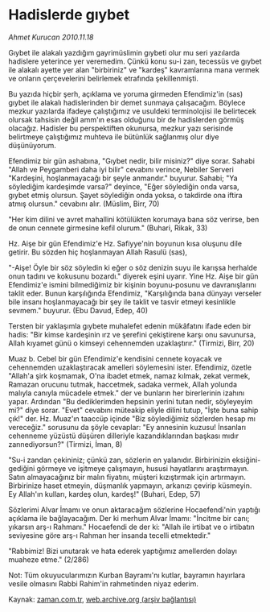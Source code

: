 # Hadislerde gıybet

*Ahmet Kurucan 2010.11.18*

<td class="columnist-detail">
<p>Gıybet ile alakalı yazdığım gayrimüslimin gıybeti olur mu seri yazılarda hadislere yeterince yer veremedim. Çünkü konu su-i zan, tecessüs ve gıybet ile alakalı ayette yer alan "birbiriniz" ve "kardeş" kavramlarına mana vermek ve onların çerçevelerini belirlemek etrafında şekillenmişti.</p>
<p><p>Bu yazıda hiçbir şerh, açıklama ve yoruma girmeden Efendimiz'in (sas) gıybet ile alakalı hadislerinden bir demet sunmaya çalışacağım. Böylece mezkur yazılarda ifadeye çalıştığımız ve usuldeki terminolojisi ile belirtecek olursak tahsisin değil amm'ın esas olduğunu bir de hadislerden görmüş olacağız. Hadisler bu perspektiften okunursa, mezkur yazı serisinde belirtmeye çalıştığımız muhteva ile bütünlük sağlanmış olur diye düşünüyorum.
<p> Efendimiz bir gün ashabına, "Gıybet nedir, bilir misiniz?" diye sorar. Sahabi "Allah ve Peygamberi daha iyi bilir" cevabını verince, Nebiler Serveri "Kardeşini, hoşlanmayacağı bir şeyle anmandır." buyurur. Sahabi; "Ya söylediğim kardeşimde varsa?" deyince, "Eğer söylediğin onda varsa, gıybet etmiş olursun. Şayet söylediğin onda yoksa, o takdirde ona iftira atmış olursun." cevabını alır. (Müslim, Birr, 70)
<p> "Her kim dilini ve avret mahallini kötülükten korumaya bana söz verirse, ben de onun cennete girmesine kefil olurum." (Buhari, Rikak, 33)
<p> Hz. Aişe bir gün Efendimiz'e Hz. Safiyye'nin boyunun kısa oluşunu dile getirir. Bu sözden hiç hoşlanmayan Allah Rasulü (sas),
<p> "-Aişe! Öyle bir söz söyledin ki eğer o söz denizin suyu ile karışsa herhalde onun tadını ve kokusunu bozardı." diyerek eşini uyarır. Yine Hz. Aişe bir gün Efendimiz'e ismini bilmediğimiz bir kişinin boyunu-posunu ve davranışlarını taklit eder. Bunun karşılığında Efendimiz, "Karşılığında bana dünyayı verseler bile insanı hoşlanmayacağı bir şey ile taklit ve tasvir etmeyi kesinlikle sevmem." buyurur. (Ebu Davud, Edep, 40)
<p> Tersten bir yaklaşımla gıybete muhalefet edenin mükâfatını ifade eden bir hadis: "Bir kimse kardeşinin ırz ve şerefini çekiştirene karşı onu savunursa, Allah kıyamet günü o kimseyi cehennemden uzaklaştırır." (Tirmizi, Birr, 20)
<p> Muaz b. Cebel bir gün Efendimiz'e kendisini cennete koyacak ve cehennemden uzaklaştıracak amelleri söylemesini ister. Efendimiz, özetle "Allah'a şirk koşmamak, O'na ibadet etmek, namaz kılmak, zekat vermek, Ramazan orucunu tutmak, haccetmek, sadaka vermek, Allah yolunda malıyla canıyla mücadele etmek." der ve bunların her birerlerinin izahını yapar. Ardından "Bu dediklerimden hepsinin yerini tutan nedir, söyleyeyim mi?" diye sorar. "Evet" cevabını müteakip eliyle dilini tutup, "İşte buna sahip çık!" der. Hz. Muaz'ın taaccüp içinde "Biz söylediğimiz sözlerden hesap mı vereceğiz." sorusunu da şöyle cevaplar: "Ey annesinin kuzusu! İnsanları cehenneme yüzüstü düşüren dilleriyle kazandıklarından başkası mıdır zannediyorsun?" (Tirmizi, İman, 8)
<p> "Su-i zandan çekininiz; çünkü zan, sözlerin en yalanıdır. Birbirinizin eksiğini-gediğini görmeye ve işitmeye çalışmayın, hususi hayatlarını araştırmayın. Satın almayacağınız bir malın fiyatını, müşteri kızıştırmak için artırmayın. Birbirinize haset etmeyin, düşmanlık yapmayın, arkanızı çevirip küsmeyin. Ey Allah'ın kulları, kardeş olun, kardeş!" (Buhari, Edep, 57)
<p> Sözlerimi Alvar İmamı ve onun aktaracağım sözlerine Hocaefendi'nin yaptığı açıklama ile bağlayacağım. Der ki merhum Alvar İmamı: "İncitme bir canı; yıkarsın arş-ı Rahmanı." Hocaefendi de der ki: "Allah ile irtibat ve o irtibatın seviyesine göre arş-ı Rahman her insanda tecelli etmektedir."
<p> "Rabbimiz! Bizi unutarak ve hata ederek yaptığımız amellerden dolayı muaheze etme." (2/286)
<p> Not: Tüm okuyucularımızın Kurban Bayramı'nı kutlar, bayramın hayırlara vesile olmasını Rabbi Rahim'in rahmetinden niyaz ederim. </p>
<a href="http://web.archive.org/web/20101206105240/mailto:a.kurucan@zaman.com.tr">
</a></p></p></p></p></p></p></p></p></p></p></p></td>

Kaynak: [zaman.com.tr](http://zaman.com.tr/yazar.do?yazino=1054094), [web.archive.org (arşiv bağlantısı)](http://web.archive.org/web/20101206105240/http://www.zaman.com.tr:80/yazar.do?yazino=1054094)

